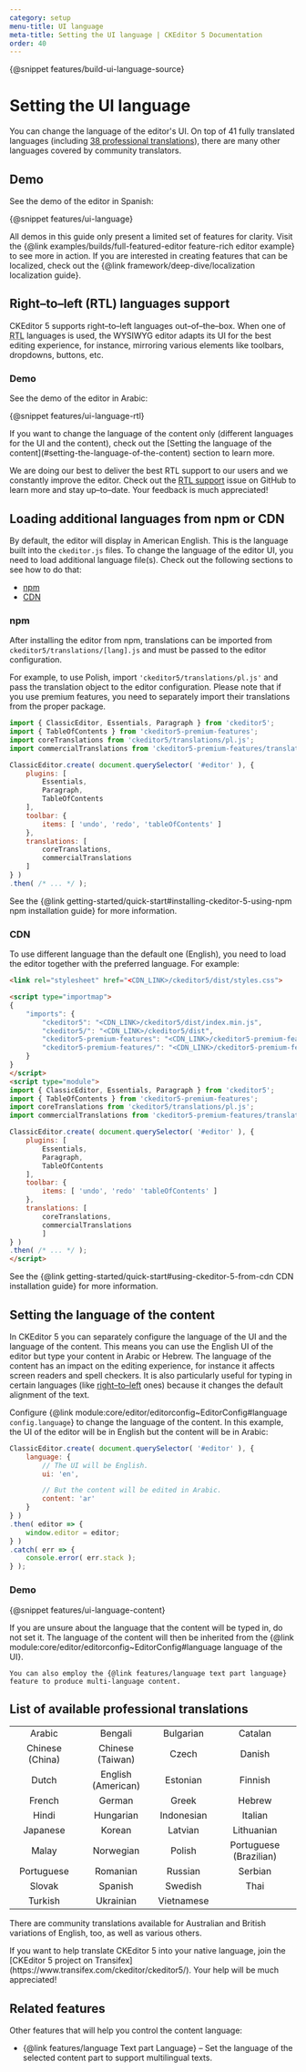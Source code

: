 ```yaml
---
category: setup
menu-title: UI language
meta-title: Setting the UI language | CKEditor 5 Documentation
order: 40
---
```


{@snippet features/build-ui-language-source}

# Setting the UI language

You can change the language of the editor's UI. On top of 41 fully translated languages (including [38 professional translations](#list-of-available-professional-translations)), there are many other languages covered by community translators.

## Demo

See the demo of the editor in Spanish:

{@snippet features/ui-language}

<info-box info>
	All demos in this guide only present a limited set of features for clarity. Visit the {@link examples/builds/full-featured-editor feature-rich editor example} to see more in action.
</info-box>

<info-box>
	If you are interested in creating features that can be localized, check out the {@link framework/deep-dive/localization localization guide}.
</info-box>

## Right–to–left (RTL) languages support

CKEditor&nbsp;5 supports right–to–left languages out–of–the–box. When one of <abbr title="right–to–left">RTL</abbr> languages is used, the WYSIWYG editor adapts its UI for the best editing experience, for instance, mirroring various elements like toolbars, dropdowns, buttons, etc.

### Demo

See the demo of the editor in Arabic:

{@snippet features/ui-language-rtl}

<info-box>
	If you want to change the language of the content only (different languages for the UI and the content), check out the [Setting the language of the content](#setting-the-language-of-the-content) section to learn more.
</info-box>

We are doing our best to deliver the best RTL support to our users and we constantly improve the editor. Check out the [RTL support](https://github.com/ckeditor/ckeditor5/issues/1151) issue on GitHub to learn more and stay up–to–date. Your feedback is much appreciated!

## Loading additional languages from npm or CDN

 By default, the editor will display in American English. This is the language built into the `ckeditor.js` files. To change the language of the editor UI, you need to load additional language file(s). Check out the following sections to see how to do that:

* [npm](#npm)
* [CDN](#cdn)

### npm

After installing the editor from npm, translations can be imported from `ckeditor5/translations/[lang].js` and must be passed to the editor configuration.

For example, to use Polish, import `'ckeditor5/translations/pl.js'` and pass the translation object to the editor configuration. Please note that if you use premium features, you need to separately import their translations from the proper package.

```js
import { ClassicEditor, Essentials, Paragraph } from 'ckeditor5';
import { TableOfContents } from 'ckeditor5-premium-features';
import coreTranslations from 'ckeditor5/translations/pl.js';
import commercialTranslations from 'ckeditor5-premium-features/translations/pl.js';

ClassicEditor.create( document.querySelector( '#editor' ), {
	plugins: [
		Essentials,
		Paragraph,
		TableOfContents
	],
	toolbar: {
		items: [ 'undo', 'redo', 'tableOfContents' ]
	},
	translations: [
		coreTranslations,
		commercialTranslations
	]
} )
.then( /* ... */ );
```

See the {@link getting-started/quick-start#installing-ckeditor-5-using-npm npm installation guide} for more information.

### CDN

To use different language than the default one (English), you need to load the editor together with the preferred language. For example:

```html
<link rel="stylesheet" href="<CDN_LINK>/ckeditor5/dist/styles.css">

<script type="importmap">
{
	"imports": {
		"ckeditor5": "<CDN_LINK>/ckeditor5/dist/index.min.js",
		"ckeditor5/": "<CDN_LINK>/ckeditor5/dist",
		"ckeditor5-premium-features": "<CDN_LINK>/ckeditor5-premium-features/dist/browser/index.js",
		"ckeditor5-premium-features/": "<CDN_LINK>/ckeditor5-premium-features/dist/"
	}
}
</script>
<script type="module">
import { ClassicEditor, Essentials, Paragraph } from 'ckeditor5';
import { TableOfContents } from 'ckeditor5-premium-features';
import coreTranslations from 'ckeditor5/translations/pl.js';
import commercialTranslations from 'ckeditor5-premium-features/translations/pl.js';

ClassicEditor.create( document.querySelector( '#editor' ), {
	plugins: [
		Essentials,
		Paragraph,
		TableOfContents
	],
	toolbar: {
		items: [ 'undo', 'redo' 'tableOfContents' ]
	},
	translations: [
		coreTranslations,
		commercialTranslations
		]
} )
.then( /* ... */ );
</script>
```

See the {@link getting-started/quick-start#using-ckeditor-5-from-cdn CDN installation guide} for more information.

## Setting the language of the content

In CKEditor&nbsp;5 you can separately configure the language of the UI and the language of the content. This means you can use the English UI of the editor but type your content in Arabic or Hebrew. The language of the content has an impact on the editing experience, for instance it affects screen readers and spell checkers. It is also particularly useful for typing in certain languages (like [right–to–left](#righttoleft-rtl-languages-support) ones) because it changes the default alignment of the text.

Configure {@link module:core/editor/editorconfig~EditorConfig#language `config.language`} to change the language of the content. In this example, the UI of the editor will be in English but the content will be in Arabic:

```js
ClassicEditor.create( document.querySelector( '#editor' ), {
	language: {
		// The UI will be English.
		ui: 'en',

		// But the content will be edited in Arabic.
		content: 'ar'
	}
} )
.then( editor => {
	window.editor = editor;
} )
.catch( err => {
	console.error( err.stack );
} );
```

### Demo

{@snippet features/ui-language-content}

<info-box>
	If you are unsure about the language that the content will be typed in, do not set it. The language of the content will then be inherited from the {@link module:core/editor/editorconfig~EditorConfig#language language of the UI}.

	You can also employ the {@link features/language text part language} feature to produce multi-language content.
</info-box>

## List of available professional translations

<style>
	td {
		text-align: center;
		vertical-align: middle;
	}
	table {
		table-layout: fixed;
	}
</style>
<table>
	<tbody>
		<tr>
			<td>
			Arabic
			</td>
			<td>
			Bengali
			</td>
			<td>
			Bulgarian
			</td>
			<td>
			Catalan
			</td>
		</tr>
		<tr>
			<td>
			Chinese (China)
			</td>
			<td>
			Chinese (Taiwan)
			</td>
			<td>
			Czech
			</td>
			<td>
			Danish
			</td>
		</tr>
		<tr>
			<td>
			Dutch
			</td>
			<td>
			English (American)
			</td>
			<td>
			Estonian
			</td>
			<td>
			Finnish
			</td>
		</tr>
		<tr>
			<td>
			French
			</td>
			<td>
			German
			</td>
			<td>
			Greek
			</td>
			<td>
			Hebrew
			</td>
		</tr>
		<tr>
			<td>
			Hindi
			</td>
			<td>
			Hungarian
			</td>
			<td>
			Indonesian
			</td>
			<td>
			Italian
			</td>
		</tr>
		<tr>
			<td>
			Japanese
			</td>
			<td>
			Korean
			</td>
			<td>
			Latvian
			</td>
			<td>
			Lithuanian
			</td>
		</tr>
		<tr>
			<td>
			Malay
			</td>
			<td>
			Norwegian
			</td>
			<td>
			Polish
			</td>
			<td>
			Portuguese (Brazilian)
			</td>
		</tr>
		<tr>
			<td>
			Portuguese
			</td>
			<td>
			Romanian
			</td>
			<td>
			Russian
			</td>
			<td>
			Serbian
			</td>
		</tr>
		<tr>
			<td>
			Slovak
			</td>
			<td>
			Spanish
			</td>
			<td>
			Swedish
			</td>
			<td>
			Thai
			</td>
		</tr>
		<tr>
			<td>
			Turkish
			</td>
			<td>
			Ukrainian
			</td>
			<td>
			Vietnamese
			</td>
			<td>&nbsp;</td>
		</tr>
	</tbody>
</table>

There are community translations available for Australian and British variations of English, too, as well as various others.

<info-box>
	If you want to help translate CKEditor&nbsp;5 into your native language, join the [CKEditor&nbsp;5 project on Transifex](https://www.transifex.com/ckeditor/ckeditor5/). Your help will be much appreciated!
</info-box>

## Related features

Other features that will help you control the content language:

* {@link features/language Text part Language}  &ndash; Set the language of the selected content part to support multilingual texts.
